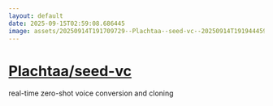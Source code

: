 ```yaml
---
layout: default
date: 2025-09-15T02:59:08.686445
image: assets/20250914T191709729--Plachtaa--seed-vc--20250914T191944459--cropped.png
---
```


# [Plachtaa/seed-vc](https://github.com/Plachtaa/seed-vc)

real-time zero-shot voice conversion and cloning
